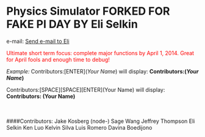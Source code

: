 Physics Simulator
<b></i>FORKED FOR FAKE PI DAY BY Eli Selkin</i></b>
=================
e-mail: <a href="mailto:eselkin@go.pasadena.edu?body=I don't know how to add myself, send Git Info!"> Send e-mail to Eli </a>



<font color=red>Ultimate short term focus: complete major functions by April 1, 2014. Great for April fools and enough time to debug! </font>



_Example:_
Contributors:\[ENTER\](*Your Name*) will display:
<b>Contributors:(*Your Name*)</b>

Contributors:\[SPACE\]\[SPACE\]\[ENTER\](Your Name) will display:
<b>Contributors:
(Your Name)</b>

<br/>
<br/>
####Contributors:
Jake Kosberg (node-)
Sage Wang
Jeffrey Thompson
Eli Selkin
Ken Luo
Kelvin Silva
Luis Romero
Davina Boedijono


